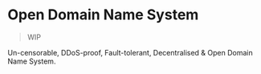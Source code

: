 # Open Domain Name System

> WIP

Un-censorable, DDoS-proof, Fault-tolerant, Decentralised & Open Domain Name System.
